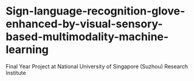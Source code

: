 # Sign-language-recognition-glove-enhanced-by-visual-sensory-based-multimodality-machine-learning
Final Year Project at National University of Singapore (Suzhou) Research Institute
